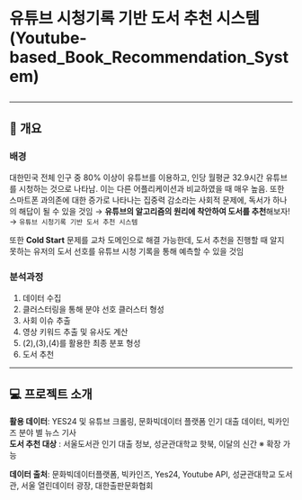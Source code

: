 # 유튜브 시청기록 기반 도서 추천 시스템 <br/> (Youtube-based_Book_Recommendation_System) <hr/> 

## 📌 개요

### 배경

대한민국 전체 인구 중 80% 이상이 유튜브를 이용하고, 인당 월평균 32.9시간 유튜브를 시청하는 것으로 나타남. 이는 다른 어플리케이션과 비교하였을 때 매우 높음.
또한 스마트폰 과의존에 대한 증가로 나타나는 집중력 감소라는 사회적 문제에, 독서가 하나의 해답이 될 수 있을 것임
→ **유튜브의 알고리즘의 원리에 착안하여 도서를 추천**해보자!
→ `유튜브 시청기록 기반 도서 추천 시스템`

또한 **Cold Start** 문제를 교차 도메인으로 해결 가능한데, 도서 추천을 진행할 때 알지 못하는 유저의 도서 선호를 유튜브 시청 기록을 통해 예측할 수 있을 것임

### 분석과정

1. 데이터 수집
2. 클러스터링을 통해 분야 선호 클러스터 형성
3. 사회 이슈 추출
4. 영상 키워드 추출 및 유사도 계산
5. (2),(3),(4)를 활용한 최종 분포 형성
6. 도서 추천
   
---

## 💻 프로젝트 소개

**활용 데이터**: YES24 및 유튜브 크롤링, 문화빅데이터 플랫폼 인기 대출 데이터, 빅카인즈 분야 별 뉴스 기사    
**도서 추천 대상** : 서울도서관 인기 대출 정보, 성균관대학교 핫북, 이달의 신간  ※ 확장 가능

**데이터 출처**: 문화빅데이터플랫폼, 빅카인즈, Yes24, Youtube API, 성균관대학교 도서관, 서울 열린데이터 광장, 대한출판문화협회

